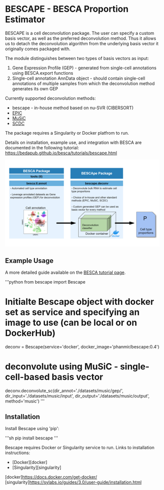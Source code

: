 BESCAPE - BESCA Proportion Estimator
=====================================

BESCAPE is a cell deconvolution package. The user can specify a custom basis vector, as well as the preferred deconvolution method. Thus it allows us to detach the deconvolution algorithm from the underlying basis vector it originally comes packaged with. 

The module distinguishes between two types of basis vectors as input:
1. Gene Expression Profile (GEP) - generated from single-cell annotations using BESCA.export functions 
2. Single-cell annotation AnnData object - should contain single-cell annotations of multiple samples from which the deconvolution method generates its own GEP

Currently supported deconvolution methods:
* bescape - in-house method based on nu-SVR (CIBERSORT)
* [EPIC](https://github.com/GfellerLab/EPIC)
* [MuSiC](https://github.com/xuranw/MuSiC)
* [SCDC](https://github.com/meichendong/SCDC/)

The package requires a Singularity or Docker platfrom to run.

Details on installation, example use, and integration with BESCA are documented in the following tutorial: <https://bedapub.github.io/besca/tutorials/bescape.html>

![summary fig][bescape summary]

[bescape summary]: https://github.com/bedapub/bescape/blob/master/docs/fig/bescape_summary_hires.png "BESCApe summary figure"

## Example Usage
A more detailed guide available on the [BESCA tutorial page](https://bedapub.github.io/besca/tutorials/bescape.html).

'''python
from bescape import Bescape

# Initialte Bescape object with docker set as service and specifying an image to use (can be local or on DockerHub)
deconv = Bescape(service='docker', docker_image='phanmir/bescape:0.4')

# deconvolute using MuSiC - single-cell-based basis vector
deconv.deconvolute_sc(dir_annot='./datasets/music/gep/', 
                      dir_input='./datasets/music/input',
                      dir_output='./datasets/music/output', 
                      method='music')
'''

## Installation
Install Bescape using 'pip':

'''sh
pip install bescape
'''

Bescape requires Docker or Singularity service to run. Links to installation instructions:
* [Docker][docker]
* [Singularity][singularity]

[docker]<https://docs.docker.com/get-docker/>
[singularity]<https://sylabs.io/guides/3.0/user-guide/installation.html>

###
